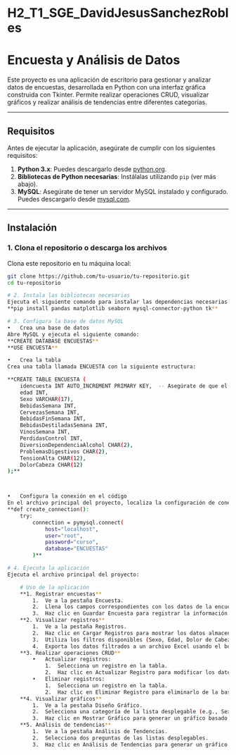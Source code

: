 # H2_T1_SGE_DavidJesusSanchezRobles
# Encuesta y Análisis de Datos

Este proyecto es una aplicación de escritorio para gestionar y analizar datos de encuestas, desarrollada en Python con una interfaz gráfica construida con Tkinter. Permite realizar operaciones CRUD, visualizar gráficos y realizar análisis de tendencias entre diferentes categorías.

---

## Requisitos

Antes de ejecutar la aplicación, asegúrate de cumplir con los siguientes requisitos:

1. **Python 3.x**: Puedes descargarlo desde [python.org](https://www.python.org/).
2. **Bibliotecas de Python necesarias**: Instálalas utilizando `pip` (ver más abajo).
3. **MySQL**: Asegúrate de tener un servidor MySQL instalado y configurado. Puedes descargarlo desde [mysql.com](https://www.mysql.com/).

---

## Instalación

### 1. Clona el repositorio o descarga los archivos

Clona este repositorio en tu máquina local:

```bash
git clone https://github.com/tu-usuario/tu-repositorio.git
cd tu-repositorio

# 2. Instala las bibliotecas necesarias
Ejecuta el siguiente comando para instalar las dependencias necesarias:
**pip install pandas matplotlib seaborn mysql-connector-python tk**

# 3. Configura la base de datos MySQL
•	Crea una base de datos
Abre MySQL y ejecuta el siguiente comando:
**CREATE DATABASE ENCUESTAS**
**USE ENCUESTA**

•	Crea la tabla
Crea una tabla llamada ENCUESTA con la siguiente estructura:

**CREATE TABLE ENCUESTA (
    idencuesta INT AUTO_INCREMENT PRIMARY KEY,  -- Asegúrate de que el nombre de la columna sea 'idencuesta'
    edad INT,
    Sexo VARCHAR(17),
    BebidasSemana INT,
    CervezasSemana INT,
    BebidasFinSemana INT,
    BebidasDestiladasSemana INT,
    VinosSemana INT,
    PerdidasControl INT,
    DiversionDependenciaAlcohol CHAR(2),
    ProblemasDigestivos CHAR(2),
    TensionAlta CHAR(12),
    DolorCabeza CHAR(12)
);**



•	Configura la conexión en el código
En el archivo principal del proyecto, localiza la configuración de conexión a la base de datos y personaliza los valores según tu entorno:
**def create_connection():
    try:
        connection = pymysql.connect(
            host="localhost",
            user="root",
            password="curso",
            database="ENCUESTAS"
        )**

# 4. Ejecuta la aplicación
Ejecuta el archivo principal del proyecto:

    # Uso de la aplicación
    **1. Registrar encuestas**
        1.	Ve a la pestaña Encuesta.
        2.	Llena los campos correspondientes con los datos de la encuesta.
        3.	Haz clic en Guardar Encuesta para registrar la información en la base de datos.
    **2. Visualizar registros**
        1.	Ve a la pestaña Registros.
        2.	Haz clic en Cargar Registros para mostrar los datos almacenados en la base de datos.
        3.	Utiliza los filtros disponibles (Sexo, Edad, Dolor de Cabeza) para refinar los resultados.
        4.	Exporta los datos filtrados a un archivo Excel usando el botón Exportar a Excel.
    **3. Realizar operaciones CRUD**
        •	Actualizar registros:
            1.	Selecciona un registro en la tabla.
            2.	Haz clic en Actualizar Registro para modificar los datos seleccionados.
        •	Eliminar registros:
            1.	Selecciona un registro en la tabla.
            2.	Haz clic en Eliminar Registro para eliminarlo de la base de datos.
    **4. Visualizar gráficos**
        1.	Ve a la pestaña Diseño Gráfico.
        2.	Selecciona una categoría de la lista desplegable (e.g., Sexo, BebidasSemana).
        3.	Haz clic en Mostrar Gráfico para generar un gráfico basado en los datos.
    **5. Análisis de tendencias**
        1.	Ve a la pestaña Análisis de Tendencias.
        2.	Selecciona dos preguntas de las listas desplegables.
        3.	Haz clic en Análisis de Tendencias para generar un gráfico que muestre la relación entre las preguntas                       seleccionadas.
